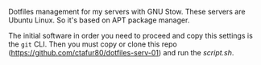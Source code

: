 


Dotfiles management for my servers with GNU Stow. These servers are Ubuntu
Linux. So it's based on APT package manager.

The initial software in order you need to proceed and copy this settings is the
`git` CLI. Then you must copy or clone this repo
(<https://github.com/ctafur80/dotfiles-serv-01>) and run the _script.sh_.




